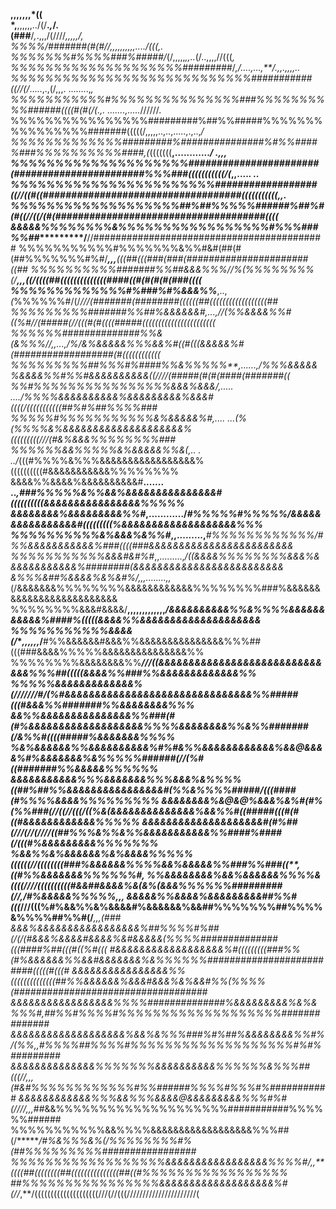 **,,,,,,,*((                                                                                       
*,**,,,,,,../(/**.*,*/.                                                                            
(###**/*,*.,,,/(////***,,,,,/,                                                                     
%%%%/#######(#(#//,,,,,,,,,,....*/((*(,.                                                           
%%%%%%%#%%%%###%#####/*(/,,,,,*,,..*(/..,,,,//(((*,                                                
%%%%%%%%%%%%%%%%%%%%#########*/****,*/....,.*..,**/.*,,.,,,,..                                     
%%%%%%%%%%%%%%%%%%%%%%%%%%%%###########((//(/*.....,.,(/,,,. ........,*,                           
%%%%%%%%%%%#%%%%%%%%%%%%%%%###%%%%%%%%%%######((((#(#(/(.,. .......,.....*//////.                  
%%%%%%%%%%%%%%%%#########%##%%#####%%%%%%%%%%%%%%%%#######(((((/,,,,,..,..,.....,.,..,*/           
%%%%%%%%%%%%%#########%###############%#%%####%###%%%%%%%%%%####,(*(((((((**,............*/ .,,,   
%%%%%%%%%%%%%%%%%%%%#######################(#######################%%%###(((((((((((/(*,,....*. .. 
%%%%%%%%%%%%%%%%%%%%%%%##################((//((#((###################################(((((((((((,,.
%%%%%%%%%%%%%%%%%%%##%##%%%%%######%##%#(#(****(*//*((/(#(#####################################((((
&&&&&%%%%%%%%&%%%%%%%%%%%%%%%%%#%%%###%%##**********/**//##########################################
%%%%%%%%%%%#%%%%%%%&%%#&#(##(#(##%%%%%%%#%#/******,**,,**(((##(((###(###(######################((##
%%%%%%%%%%#######%%##&&&%%%/*/**%(%%%%%%%%(/******,,,**((/((((##((((((((((((((####((#(#(#(#(###((((
%%%%%%%%%%%%%#%###%#%&&&%%***,..,*(*%%%%%%#/(/*/****//(#######(########((((((##((((((((((((((((((##
%%%%%%%%%#######%%##%&&&&&&#*,...,//(%%&&&&%%#((%#//(#####(//(((#(#((((#####(((((((((((((((((((((((
%%%%%%##############%%&(&%%%//,,...,/%/&%&&&&&%%%&&%#((#(((&&&&&%#(##################(#((((((((((((
%%%%%%%%%##%%%#%####%%&%%%%%**,......,/%%%&&&&&%&&&&%%#%%#&&&&&&&&&&((////(#####(#(#(####(#######((
%%#%%%%%%%%%%%%%%%%&&&%&&&/,.....  ..../%%%%&&&&&&&&&&%&&&&&&&&&%&&&#((((/(((((((((((##%#%##%%%%###
%%%%%#%%%%%%%%%%%&%&&&&&%#,....     ...(%(%%%%&%&&&&&&&&&&&&&&&&&&&&%(((((((((///(#&%&&&%%%%%%%%###
%%%%%%&&%%%%%&%&&&&&%%&(,*..   .   ../*(((#%%%%&%%%&&&&&&&&&&&&&&&&&%((((((((((#&&&&&&&&&&&%%%%%%%%
&&&&%%&&&&%&&&&&&&&&&#**.......   ..*,###%%%%%&%%&&%&&&&&&&&&&&&&&&#((((((((((&&&&&&&&&&&&&&&&%%%%%
&&&&&&&&%&&&&&&&&&%%#*,............/*#%%%%%#%%%%%/&&&&&&&&&&&&&&&&#(((((((((%&&&&&&&&&&&&&&&&&&&%%%
%%%%%%%%%%&%&&&%&%%#*,,.........,***#%%%%%%%%%%%%/#%%&&&&&&&&&&&%###((((###&&&&&&&&&&&&&&&&&&&&&&&&
%%%%%%%%%%%&&&#&#%#*,,.........,*/((&&&&%%%%%%%%&&&%&&&&&&&&&&&&%########(&&&&&&&&&&&&&&&&&&&&&&&&&
&%%%&##%&&&&%&%&#%/,,,........,,*(/&&&&&&&%%%%%%%%&&&&&&&&&&&&%%%%%%%%###%&&&&&&&&&&&&&&&&&&&&&&&&&
%%%%%%%%&&&#&&&&/**,,,,,,,,,,,,,*/&&&&&&&&&&%%&%%%%&&&&&&&&&&&%####%(((((&&&&%%&&&&&&&&&&&&&&&&&&&&
%%%%%%%%%%%&&&&(/****,,,,*,,*/**#%%&&&&&&#&&&%%&&&&&&&&&&&&&&&%%%##(((###&&&&%%%%%&&&&&&&&&&&&&&&%%
%%%%%%%%&&&&&&&&%%**********///((&&&&&&&&&&&&&&&&&&&&&&&&&&&&&&%%%##(((((&&&&%%###%%&&&&&&&&&&&&&%%
%%%%%&&&&&&&&&&&&&%(///////#/(%#&&&&&&&&&&&&&&&&&&&&&&&&&&&&&&&%%#####(((#&&&%%#######%%&&&&&&&&%%%
&&%%&&&&&&&&&&&&&&&%%###(#(#%&&&&&&&&&&&&&&&&&&&%%%%&&&&&&&&%%&%%#######(/&%%#((((#####%&&&&&&&%%%%
%&%&&&&&&%%&&&&&&&&&&%#%#&%%&&&&&&&&&&&&%&&@&&&&%#%&&&&&&&%&%%%%%######(//(%#((#######%%&&&&&%%%%%%
&&&&&&&&&&&%%%&&&&&&&%%%&&&%&%%%%((##%##%%&&&&&&&&&&&&&&&&#(%%&%%%%#####/(((####(#%%%%&&&&%%%%%%%%%
&&&&&&&&%&@&@%&&&%&%#(#%(%%###(//((//(((/((%&(&&&&&&&&&&&&&&%&&%%#((#####(((#(#((#&&&&&&&&&&&&%%%%%
&&&&&&&&&&&&&&&&&&&&#(#%##(///(//(////((##%%%&%%&%%&&&&&&&&&&&%%####%####(***/(((#%&&&&&&&&&%%%%%%%
%&&%%&%&&&&&&%&%&&&&%%%%%((((((//((((((((###%&&&&&&%%%%&&%&&&&&%%###%%###((**,*((#%%&&&&&&&%%%%%%#,
%%&&&&&&&&%&&%&&&&&&%%%%&((((////((((((((((#&&##&&&&%&(&%(&&&%%%%%%#########(/*/*,/#%&&&&&%%%%%*,,,
&&&&&%%&&&&%&&&&&&&&&##%%#(((*///(((%#%&&%%&%&&&&#%&&&&&&%&&##%%%%%%%##%%%%&%%%%##%%#(/***,,,**(###
&&&%&&&&&&&&&&&&&&&&&%##%%%%#%##(/(/(#&&&%&&&&#&&&&%&#&&&&&(%%%%##############(((####%##(((#((%#(((
#&&&&&&&&&&&&&&&&&&%#(((((((((###%%(#%&&&&&&%%&&#&&&&&&&%&%%%%%%#########################(((((#(((#
&&&&&&&&&&&&&&&&%%((((((((((((((##%%&&&&&&%&&&#&&&%&%&&#%%(%%%%(###################################
&&&&&&&&&&&&&&&&&%%%%##############%&&&&&&&&&%&%&%%%#,**##%%#%%%%#%%%%%%%%%%%%%%%%%%%##############
&&&&&&&&&&&&&&&&&&&%&&%&%%%###%#%##%&&&&&&&&%%#%/(%%,,*#%%%%##%%%%#%%%%%%%%%%%%%%%%%%%#%#%#########
&&&&&&&&&&&&&&%%%%%%%&&&&&&&&&&%%%%%%&%%%##(((//*,,*,(#&#%%%%%%%%%%%%#%%######%%%%#%%%#%###########
&&&&&&&&&&&&%%%&&%%%&&&&@&&&&&&&&&%%%#%#(////***,,,*##&&%%%%%%%%%%%%%%%%%%%%###########%%%%%%######
%%%%%%%%%%%&&%%%%&&&&&&&&&&&&&&&&&&%%%##(/*******/#%&%%%&%(/%%%%%%%%#%(##%%%%%%%%%#################
%%%%%%%%%%%%%%%%%%&&&&&&&&&&&&&&&&&%%%%#/*,,**((((##((((((((##(((((((((((((((##((#%%%%%%%%%%%%%%%%%
##%%%%%%%%%%%%%%%%&&&&&&&&&&&&&&&&&&&%#(//*,**/((((((((((((((((((((///(//(((//////////////////////(
